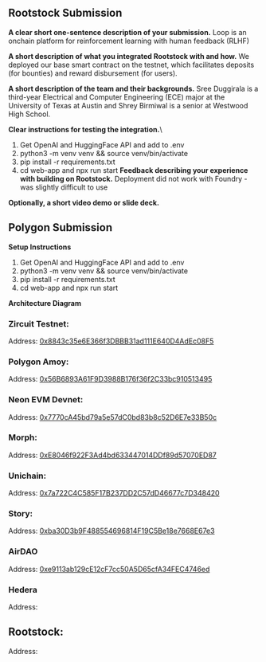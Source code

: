 ## Rootstock Submission
**A clear short one-sentence description of your submission.**
Loop is an onchain platform for reinforcement learning with human feedback (RLHF)

**A short description of what you integrated Rootstock with and how.**
We deployed our base smart contract on the testnet, which facilitates deposits (for bounties) and reward disbursement (for users).

**A short description of the team and their backgrounds.**
Sree Duggirala is a third-year Electrical and Computer Engineering (ECE) major at the University of Texas at Austin and Shrey Birmiwal is a senior at Westwood High School.

**Clear instructions for testing the integration.**\
1. Get OpenAI and HuggingFace API and add to .env
2. python3 -m venv venv && source venv/bin/activate
3. pip install -r requirements.txt
4. cd web-app and npx run start
**Feedback describing your experience with building on Rootstock.**
Deployment did not work with Foundry - was slightly difficult to use

**Optionally, a short video demo or slide deck.**

## Polygon Submission
**Setup Instructions**
1. Get OpenAI and HuggingFace API and add to .env
2. python3 -m venv venv && source venv/bin/activate
3. pip install -r requirements.txt
4. cd web-app and npx run start

**Architecture Diagram**


### Zircuit Testnet:

Address: [0x8843c35e6E366f3DBBB31ad111E640D4AdEc08F5](https://)

### Polygon Amoy:

Address: [0x56B6893A61F9D3988B176f36f2C33bc910513495](https://)

### Neon EVM Devnet:

Address: [0x7770cA45bd79a5e57dC0bd83b8c52D6E7e33B50c](https://)

### Morph:

Address: [0xE8046f922F3Ad4bd633447014DDf89d57070ED87](https://)

### Unichain:

Address: [0x7a722C4C585F17B237DD2C57dD46677c7D348420](https://)

### Story:

Address: [0xba30D3b9F488554696814F19C5Be18e7668E67e3](https://)

### AirDAO
Address: [0xe9113ab129cE12cF7cc50A5D65cfA34FEC4746ed]()

### Hedera
Address: []()

## Rootstock:

Address: [](https://)

